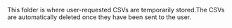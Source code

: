 This folder is where user-requested CSVs are temporarily stored.The CSVs are automatically deleted once they have been sent to the user.